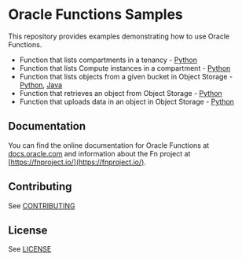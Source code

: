 # Oracle Functions Samples

This repository provides examples demonstrating how to use Oracle Functions.

* Function that lists compartments in a tenancy - [Python](./oci-list-compartments-python/README.md)
* Function that lists Compute instances in a compartment - [Python](./oci-list-instances-python/README.md)
* Function that lists objects from a given bucket in Object Storage - [Python](./oci-objectstorage-list-objects-python/README.md), [Java](./oci-objectstorage-list-objects-java/README.md)
* Function that retrieves an object from Object Storage - [Python](./oci-objectstorage-get-object-python/README.md)
* Function that uploads data in an object in Object Storage - [Python](./oci-objectstorage-put-object-python/README.md)

## Documentation

You can find the online documentation for Oracle Functions at [docs.oracle.com](https://docs.cloud.oracle.com/iaas/Content/Functions/Concepts/functionsoverview.htm) and information about the Fn project at [https://fnproject.io/](https://fnproject.io/).

## Contributing

See [CONTRIBUTING](https://github.com/oracle/functions-samples/CONTRIBUTING.md)

## License

See [LICENSE](https://github.com/oracle/functions-sample/LICENSE)
